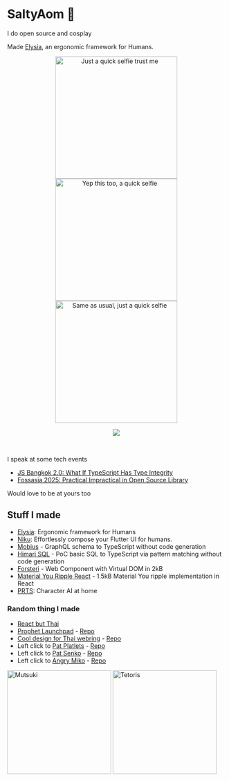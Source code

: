# SaltyAom 🦊
I do open source and cosplay

Made [Elysia](https://elysiajs.com), an ergonomic framework for Humans.

<!--- ![SaltyAom's Raiden Shogun cosplay](https://github.com/SaltyAom/SaltyAom/assets/35027979/a5fb5435-79a2-4dc7-9eb8-dd6c8af5969e) --->

<!--- <img src=https://github.com/SaltyAom/SaltyAom/assets/35027979/68725802-2675-4a11-ad45-eb1bcc3e5827 alt="SaltyAom's Nightingale cosplay" /> --->

<!--- <img src=https://github.com/SaltyAom/SaltyAom/assets/35027979/0ad0cf6f-cfdc-4450-9113-d0b31342b907 alt="SaltyAom's Haruna cosplay" /> --->

<!--- <img src=https://github.com/user-attachments/assets/dc19013a-3275-4cd8-ade4-ea122a8cddc8 alt="SaltyAom's Tingyun cosplay" /> --->

<p align=center>
  <img width=282 src=https://github.com/user-attachments/assets/3c9da948-d5de-488e-bd33-20fded873a17 alt="Just a quick selfie trust me" />
  <img width=282 src=https://github.com/user-attachments/assets/8a298b01-b8a5-4fc6-ab9c-6a90a6a8ab33 alt="Yep this too, a quick selfie" />
  <img width=282 src=https://github.com/user-attachments/assets/dca85d20-fb28-42f3-b9db-3d7025607f56 alt="Same as usual, just a quick selfie" />
</p>

<p align=center>
  <a href="https://skillicons.dev">
    <img src="https://skillicons.dev/icons?i=typescript,nodejs,react,nextjs,vue,nuxtjs,svelte,astro,tailwind,swift,rust,flutter,prisma,graphql,postgresql,planetscale,redis,firebase,actix,docker,cloudflare,aws,gcp,tauri,vite,vitest,sentry,grafana,elysia,bun" />
  </a>
</p>

<br />

<p align=center>
<!--   <img alt="Saltyaom's GitHub stats" src=https://github-readme-stats.vercel.app/api?username=saltyaom&theme=default)](https://github.com/anuraghazra/github-readme-stats /> -->
</p>

I speak at some tech events
- [JS Bangkok 2.0: What If TypeScript Has Type Integrity](https://youtu.be/jjxu614FG80?si=oSkEDsfnynlgfknn)
- [Fossasia 2025: Practical Impractical in Open Source Library](https://youtu.be/M4KzBnLY4lk?si=w5e0UsPo-9qlKPoH)

Would love to be at yours too

## Stuff I made
- [Elysia](https://elysiajs.com): Ergonomic framework for Humans
- [Niku](https://niku.saltyaom.com): Effortlessly compose your Flutter UI for humans.
- [Mobius](https://github.com/saltyaom/mobius) - GraphQL schema to TypeScript without code generation
- [Himari SQL](https://github.com/SaltyAom/Himari-sql) - PoC basic SQL to TypeScript via pattern matching without code generation
- [Forsteri](https://github.com/SaltyAom/forsteri) - Web Component with Virtual DOM in 2kB
- [Material You Ripple React](https://github.com/saltyaom/m3-ripple) - 1.5kB Material You ripple implementation in React
- [PRTS](https://github.com/saltyaom/prts): Character AI at home

### Random thing I made
- [React but Thai](https://github.com/SaltyAom/react-but-thai)
- [Prophet Launchpad](http://prophet-launchpad.netlify.app/) - [Repo](https://github.com/SaltyAom/prophet-launchpad)
- [Cool design for Thai webring](https://ouroboros-ring.netlify.app) - [Repo](https://github.com/saltyAom/saltyaom-webring)
- Left click to [Pat Platlets](https://platelets.netlify.app/) - [Repo](https://github.com/saltyAom/platelets)
- Left click to [Pat Senko](http://pat-senko.netlify.app/) - [Repo](https://github.com/saltyAom/pat-senko)
- Left click to [Angry Miko](https://angry-miko.netlify.app/) - [Repo](https://github.com/saltyAom/miko)

<p>
<img src=https://user-images.githubusercontent.com/35027979/198816875-2bc9704e-c96d-4472-adb7-1bdb9d461e72.gif width=240 height=240 alt="Mutsuki" />
<img src=https://github.com/user-attachments/assets/b07975fc-1c49-4dbb-bf61-a9eedd8b0492 height=240 alt=Tetoris />
</p>
